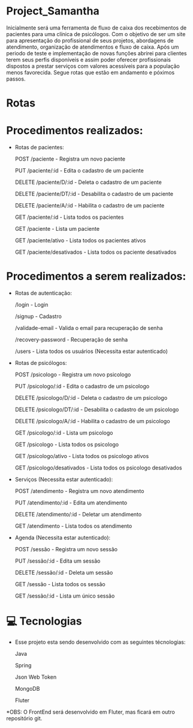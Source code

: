 # Project_Samantha

Inicialmente será uma ferramenta de fluxo de caixa dos recebimentos de pacientes para uma clínica de psicólogos. Com o objetivo de ser um site para apresentação do profissional
de seus projetos, abordagens de atendimento, organização de atendimentos e fluxo de caixa. Após um periodo de teste e implementação de novas funções abrirei para clientes 
terem seus perfis disponíveis e assim poder oferecer profissionais dispostos a prestar serviços com valores acessíveis para a população menos favorecida. Segue rotas 
que estão em andamento e póximos passos.

# Rotas

# Procedimentos realizados:

  * Rotas de pacientes:
  
    POST /paciente - Registra um novo paciente
    
    PUT /paciente/:id - Edita o cadastro de um paciente
    
    DELETE /paciente/D/:id - Deleta o cadastro de um paciente
    
    DELETE /paciente/DT/:id - Desabilita o cadastro de um paciente

    DELETE /paciente/A/:id - Habilita o cadastro de um paciente

    GET /paciente/:id - Lista todos os pacientes
    
    GET /paciente - Lista um paciente
    
    GET /paciente/ativo - Lista todos os pacientes ativos

    GET /paciente/desativados - Lista todos os paciente desativados

  
# Procedimentos a serem realizados:

  * Rotas de autenticação:

    /login - Login
    
    /signup - Cadastro
    
    /validade-email - Valida o email para recuperação de senha
    
    /recovery-password - Recuperação de senha
    
    /users - Lista todos os usuários (Necessita estar autenticado)
    
    
  * Rotas de psicólogos:
  
    POST /psicologo - Registra um novo psicologo
    
    PUT /psicologo/:id - Edita o cadastro de um psicologo
    
    DELETE /psicologo/D/:id - Deleta o cadastro de um psicologo
    
    DELETE /psicologo/DT/:id - Desabilita o cadastro de um psicologo
    
    DELETE /psicologo/A/:id - Habilita o cadastro de um psicologo

    GET /psicologo/:id - Lista um psicologo
    
    GET /psicologo - Lista todos os psicologo
    
    GET /psicologo/ativo - Lista todos os psicologo ativos

    GET /psicologo/desativados - Lista todos os psicologo desativados
    

  * Serviços (Necessita estar autenticado):

    POST /atendimento - Registra um novo atendimento
    
    PUT /atendimento/:id - Edita um atendimento
    
    DELETE /atendimento/:id - Deletar um atendimento
    
    GET /atendimento - Lista todos os atendimento
    

  * Agenda (Necessita estar autenticado):

    POST /sessão - Registra um novo sessão
    
    PUT /sessão/:id - Edita um sessão
    
    DELETE /sessão/:id - Deleta um sessão
    
    GET /sessão - Lista todos os sessão
    
    GET /sessão/:id - Lista um único sessão
    

# 💻 Tecnologias

  * Esse projeto esta sendo desenvolvido com as seguintes técnologias:

      Java
      
      Spring
      
      Json Web Token
      
      MongoDB
      
      Fluter
      
  *OBS: O FrontEnd será desenvolvido em Fluter, mas ficará em outro repositório git.
